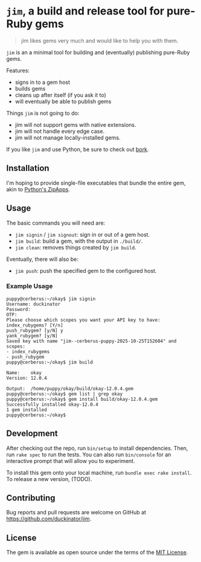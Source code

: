 # `jim`, a build and release tool for pure-Ruby gems

> jim likes gems very much and would like to help you with them.

`jim` is an a minimal tool for building and (eventually) publishing pure-Ruby gems.

Features:
- signs in to a gem host
- builds gems
- cleans up after itself (if you ask it to)
- will eventually be able to publish gems

Things `jim` is not going to do:
- jim will not support gems with native extensions.
- jim will not handle every edge case.
- jim will not manage locally-installed gems.

If you like `jim` and use Python, be sure to check out [bork](https://github.com/duckinator/bork).

## Installation

I'm hoping to provide single-file executables that bundle the entire gem,
akin to [Python's ZipApps](https://docs.python.org/3/library/zipapp.html).

<!-- You can [download the latest release](https://github.com/duckinator/jim/releases/latest/download/jim.rbz]. -->

## Usage

The basic commands you will need are:
- `jim signin` / `jim signout`: sign in or out of a gem host.
- `jim build`: build a gem, with the output in `./build/`.
- `jim clean`: removes things created by `jim build`.

Eventually, there will also be:
- `jim push`: push the specified gem to the configured host.

### Example Usage

```console
puppy@cerberus:~/okay$ jim signin
Username: duckinator
Password: 
OTP: 
Please choose which scopes you want your API key to have:
index_rubygems? [Y/n] 
push_rubygem? [y/N] y
yank_rubygem? [y/N] 
Saved key with name "jim--cerberus-puppy-2025-10-25T152604" and scopes:
- index_rubygems
- push_rubygem
puppy@cerberus:~/okay$ jim build

Name:    okay
Version: 12.0.4

Output:  /home/puppy/okay/build/okay-12.0.4.gem
puppy@cerberus:~/okay$ gem list | grep okay
puppy@cerberus:~/okay$ gem install build/okay-12.0.4.gem 
Successfully installed okay-12.0.4
1 gem installed
puppy@cerberus:~/okay$
```

## Development

After checking out the repo, run `bin/setup` to install dependencies. Then, run `rake spec` to run the tests. You can also run `bin/console` for an interactive prompt that will allow you to experiment.

To install this gem onto your local machine, run `bundle exec rake install`. To release a new version, (TODO).

## Contributing

Bug reports and pull requests are welcome on GitHub at https://github.com/duckinator/jim.

## License

The gem is available as open source under the terms of the [MIT License](https://opensource.org/licenses/MIT).
